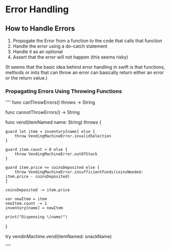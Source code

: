 # Error Handling

## How to Handle Errors

1. Propogate the Error from a function to the code that calls that function
2. Handle the error using a do-catch statement
3. Handle it as an optional
4. Assert that the error will not happen (this seems risky)

(It seems that the basic idea behind error handling in swift is that functions, methods or inits that can throw an error can basically return either an error or the return value.)

### Propagating Errors Using Throwing Functions

'''' 
func canThrowErrors() throws -> String

func cannotThrowErrors() -> String


func vend(itemNamed name: String) throws {

	guard let item = inventory[name] else {
		throw VendingMachineError.invalidSelection
	}

	guard item.count > 0 else {
		throw VendingMachineError.outOfStock
	}

	guard item.price <= coinsDeposited else {
		throw VendingMachineError.insufficientFunds(coinsNeeded: item.price - coinsDeposited)
	}

	coinsDeposited -= item.price

	var newItem = item
	newItem.count -= 1
	inventory[name] = newItem

	print("Dispensing \(name)")
}

try vendinMachine.vend(itemNamed: snackName)

''''
